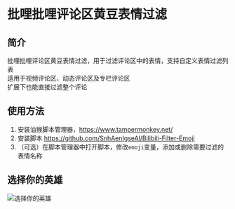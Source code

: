 # 批哩批哩评论区黄豆表情过滤

## 简介

批哩批哩评论区黄豆表情过滤，用于过滤评论区中的表情，支持自定义表情过滤列表  
适用于视频评论区、动态评论区及专栏评论区  
扩展下也能直接过滤整个评论

## 使用方法

1. 安装油猴脚本管理器，https://www.tampermonkey.net/
2. 安装脚本 https://github.com/SnhAenIgseAl/Bilibili-Filter-Emoji
3. （可选）在脚本管理器中打开脚本，修改`emoji`变量，添加或删除需要过滤的表情名称

## 选择你的英雄
![选择你的英雄](https://camo.githubusercontent.com/8ef0e84e02d6c4828bb2bf20b7f608e1be323a71f86e9a9b8a617c3e8d2854d2/68747470733a2f2f69302e6864736c622e636f6d2f6266732f617263686976652f623931633864326633393633653837376638373833656130653332363433303132333134363464382e6a7067)